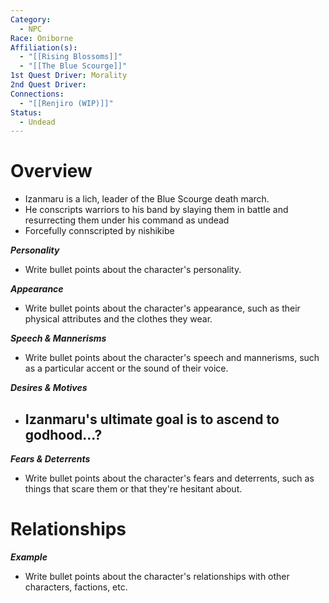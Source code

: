```yaml
---
Category:
  - NPC
Race: Oniborne
Affiliation(s):
  - "[[Rising Blossoms]]"
  - "[[The Blue Scourge]]"
1st Quest Driver: Morality
2nd Quest Driver: 
Connections:
  - "[[Renjiro (WIP)]]"
Status:
  - Undead
---
```


# Overview
- Izanmaru is a lich, leader of the Blue Scourge death march. 
- He conscripts warriors to his band by slaying them in battle and resurrecting them under his command as undead
- Forcefully connscripted by nishikibe

***Personality*** 
- Write bullet points about the character's personality.

***Appearance***
- Write bullet points about the character's appearance, such as their physical attributes and the clothes they wear.

***Speech & Mannerisms***
- Write bullet points about the character's speech and mannerisms, such as a particular accent or the sound of their voice.

***Desires & Motives***
- Izanmaru's ultimate goal is to ascend to godhood...?
	- 

***Fears & Deterrents***
- Write bullet points about the character's fears and deterrents, such as things that scare them or that they're hesitant about.

# Relationships

***Example***
- Write bullet points about the character's relationships with other characters, factions, etc.